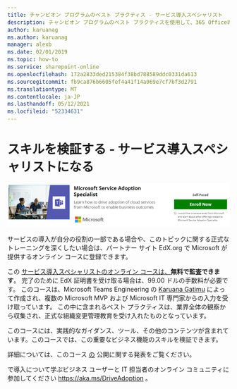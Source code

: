 ```yaml
---
title: チャンピオン プログラムのベスト プラクティス - サービス導入スペシャリスト
description: チャンピオン プログラムのベスト プラクティスを使用して、365 Office導入を促進します。
author: karuanag
ms.author: karuanag
manager: alexb
ms.date: 02/01/2019
ms.topic: how-to
ms.service: sharepoint-online
ms.openlocfilehash: 172a2833ded215384f38bd788589ddc0331da613
ms.sourcegitcommit: fb9ca876b6605fef4a41f14a069e7cf7bf3d2791
ms.translationtype: MT
ms.contentlocale: ja-JP
ms.lasthandoff: 05/12/2021
ms.locfileid: "52334631"
---
```

# <a name="validate-your-skills---become-a-service-adoption-specialist"></a>スキルを検証する - サービス導入スペシャリストになる

![サービス導入スペシャリスト コース](media/champs_sascourse.png)

サービスの導入が自分の役割の一部である場合や、このトピックに関する正式なトレーニングを深くしたい場合は、パートナー サイト EdX.org で Microsoft が提供するオンライン コースに登録できます。 

この [サービス導入スペシャリストのオンライン コースは、](/learn/paths/m365-service-adoption/)**無料で監査できます**。  完了のために EdX 証明書を受け取る場合は、99.00 ドルの手数料が必要です。  このコースは、Microsoft Teams Engineering の [Karuana Gatimu](https://linkedin.com/in/karuanagatimu) によって作成され、複数の Microsoft MVP および Microsoft IT 専門家からの入力を受け取っています。  この中に含まれるベスト プラクティスは、業界全体の観察から収集され、正式な組織変更管理教育を受け入れたものとなっています。  

このコースには、実践的なガイダンス、ツール、その他のコンテンツが含まれています。このコースでは、この重要なビジネス機能のスキルを検証できます。  

詳細については、このコース [の](https://aka.ms/AdoptionCertAnnouncement) 公開に関する発表をご覧ください。 

で導入について学ぶビジネス ユーザーと IT 担当者のオンライン コミュニティに参加してください https://aka.ms/DriveAdoption 。